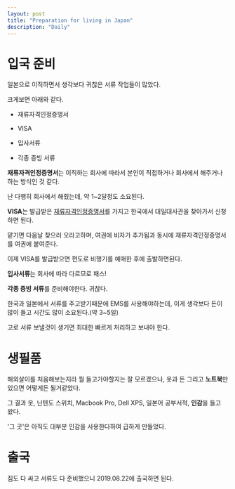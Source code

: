 ```yaml
---
layout: post
title: "Preparation for living in Japan"
description: "Daily"
---
```


# 입국 준비

일본으로 이직하면서 생각보다 귀찮은 서류 작업들이 많았다.

크게보면 아래와 같다.

- 재류자격인정증명서

- VISA

- 입사서류

- 각종 증빙 서류

**재류자격인정증명서**는 이직하는 회사에 따라서 본인이 직접하거나 회사에서 해주거나 하는 방식인 것 같다.

난 다행히 회사에서 해줬는데, 약 1~2달정도 소요된다.

**VISA**는 발급받은 <u>재류자격인정증명서</u>를 가지고 한국에서 대일대사관을 찾아가서 신청하면 된다.

맡기면 다음날 찾으러 오라고하며, 여권에 비자가 추가됨과 동시에 재류자격인정증명서를 여권에 붙여준다.

이제 VISA를 발급받으면 편도로 비행기를 예매한 후에 출발하면된다.

**입사서류**는 회사에 따라 다르므로 패스!

**각종 증빙 서류**를 준비해야한다. 귀찮다.

한국과 일본에서 서류를 주고받기때문에 EMS를 사용해야하는데, 이게 생각보다 돈이 많이 들고 시간도 많이 소요된다.(약 3~5일)

고로 서류 보낼것이 생기면 최대한 빠르게 처리하고 보내야 한다.

# 생필품

해외살이를 처음해보는지라 뭘 들고가야할지는 잘 모르겠으나, 옷과 돈 그리고 **노트북**만 있으면 어떻게든 될거같았다.

그 결과 옷, 닌텐도 스위치, Macbook Pro, Dell XPS, 일본어 공부서적, **인감**을 들고 왔다.

'그 곳'은 아직도 대부분 인감을 사용한다하여 급하게 만들었다.

# 출국

짐도 다 싸고 서류도 다 준비했으니 2019.08.22에 출국하면 된다.

